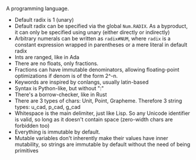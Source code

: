 A programming language.

- Default radix is 1 (unary)
- Default radix can be specified via the global `Num.RADIX`. As a byproduct, it can only be specified using unary (either directly or indirectly)
- Arbitrary numerals can be written as `radix#NUM`, where `radix` is a constant expression wrapped in parentheses or a mere literal in default radix
- Ints are ranged, like in Ada
- There are no floats, only fractions.
- Fractions can have immutable denominators, allowing floating-point optimizations if denom is of the form 2^-n.
- Keywords are inspired by conlangs, usually latin-based
- Syntax is Python-like, but without ":"
- There's a borrow-checker, like in Rust
- There are 3 types of chars: Unit, Point, Grapheme. Therefore 3 string types: u_cad, p_cad, g_cad
- Whitespace is the main delimiter, just like Lisp. So any Unicode identifier is valid, so long as it doesn't contain space (zero-width chars are forbidden too)
- Everything is immutable by default.
- Mutable variables don't inherently make their values have inner mutability, so strings are immutable by default without the need of being primitives
